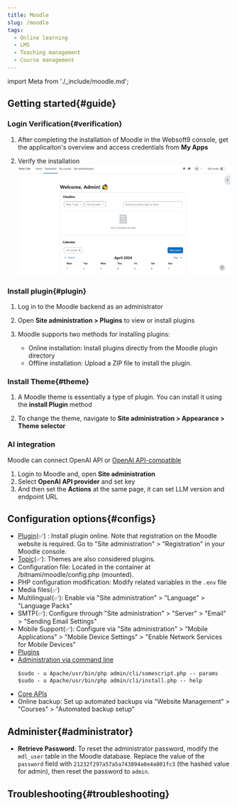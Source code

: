 ```yaml
---
title: Moodle
slug: /moodle
tags:
  - Online learning 
  - LMS
  - Teaching management
  - Course management
---
```


import Meta from './_include/moodle.md';

<Meta name="meta" />

## Getting started{#guide}

### Login Verification{#verification}

1. After completing the installation of Moodle in the Websoft9 console, get the applicaiton's overview and access credentials from **My Apps**

2. Verify the installation
   ![](./assets/moodle-backend-websoft9.png)
   
### Install plugin{#plugin}
 
1. Log in to the Moodle backend as an administrator  

2. Open **Site administration > Plugins** to view or install plugins  

3. Moodle supports two methods for installing plugins: 
    
   - Online installation: Install plugins directly from the Moodle plugin directory 
   - Offline installation: Upload a ZIP file to install the plugin.

### Install Theme{#theme}  

1. A Moodle theme is essentially a type of plugin. You can install it using the **install Plugin** method

2. To change the theme, navigate to **Site administration > Appearance > Theme selector**

### AI integration

Moodle can connect OpenAI API or [OpenAI API-compatible](https://docs.moodle.org/405/en/AI_providers)

1. Login to Moodle and, open **Site administration**
2. Select **OpenAI API provider** and set key
3. And then set the **Actions** at the same page, it can set LLM version and endpoint URL


## Configuration options{#configs}

- [Plugin](https://moodle.org/plugins/)(✅) : Install plugin online. Note that registration on the Moodle website is required. Go to "Site administration" > "Registration" in your Moodle console.
- [Topic](https://moodle.org/plugins/)(✅): Themes are also considered plugins.
- Configuration file: Located in the container at /bitnami/moodle/config.php (mounted).
- PHP configuration modification: Modify related variables in the `.env` file
- Media files(✅) 
- Multilingual(✅): Enable via "Site administration" > "Language" > "Language Packs"  
- SMTP(✅): Configure through "Site administration" > "Server" > "Email" > "Sending Email Settings"  
- Mobile Support(✅): Configure via "Site administration" > "Mobile Applications" > "Mobile Device Settings" > "Enable Network Services for Mobile Devices" 
- [Plugins](https://docs.moodle.org/37/en/Installing_plugins) 
- [Administration via command line]( https://docs.moodle.org/311/en/Administration_via_command_line ) 
   ``` 
   $sudo - u Apache/usr/bin/php admin/cli/somescript.php -- params 
   $sudo - u Apache/usr/bin/php admin/cli/install.php -- help 
   ``` 
- [Core APIs](https://docs.moodle.org/dev/Core_APIs) 
- Online backup: Set up automated backups via "Website Management" > "Courses" > "Automated backup setup"

## Administer{#administrator}

- **Retrieve Password**: To reset the administrator password, modify the `mdl_user` table in the Moodle database. Replace the value of the `password` field with `21232f297a57a5a743894a0e4a801fc3` (the hashed value for admin), then reset the password to `admin`.

## Troubleshooting{#troubleshooting}
